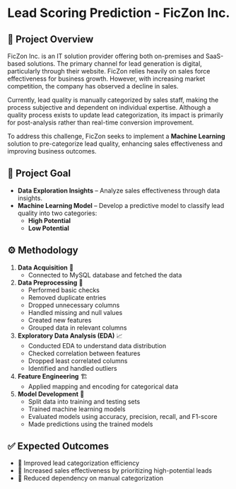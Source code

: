 # Lead Scoring Prediction - FicZon Inc.

## 📌 Project Overview
FicZon Inc. is an IT solution provider offering both on-premises and SaaS-based solutions. The primary channel for lead generation is digital, particularly through their website. FicZon relies heavily on sales force effectiveness for business growth. However, with increasing market competition, the company has observed a decline in sales.

Currently, lead quality is manually categorized by sales staff, making the process subjective and dependent on individual expertise. Although a quality process exists to update lead categorization, its impact is primarily for post-analysis rather than real-time conversion improvement.

To address this challenge, FicZon seeks to implement a **Machine Learning** solution to pre-categorize lead quality, enhancing sales effectiveness and improving business outcomes.

## 🎯 Project Goal
- **Data Exploration Insights** – Analyze sales effectiveness through data insights.
- **Machine Learning Model** – Develop a predictive model to classify lead quality into two categories:
  - **High Potential**
  - **Low Potential**

## ⚙️ Methodology
1. **Data Acquisition** 📡  
   - Connected to MySQL database and fetched the data  
2. **Data Preprocessing** 🔧  
   - Performed basic checks  
   - Removed duplicate entries  
   - Dropped unnecessary columns  
   - Handled missing and null values  
   - Created new features  
   - Grouped data in relevant columns  
3. **Exploratory Data Analysis (EDA)** 📈  
   - Conducted EDA to understand data distribution  
   - Checked correlation between features  
   - Dropped least correlated columns  
   - Identified and handled outliers  
4. **Feature Engineering** 🏗️  
   - Applied mapping and encoding for categorical data  
5. **Model Development** 🤖  
   - Split data into training and testing sets  
   - Trained machine learning models  
   - Evaluated models using accuracy, precision, recall, and F1-score  
   - Made predictions using the trained models

## ✅ Expected Outcomes
- 🔹 Improved lead categorization efficiency  
- 🔹 Increased sales effectiveness by prioritizing high-potential leads  
- 🔹 Reduced dependency on manual categorization  
